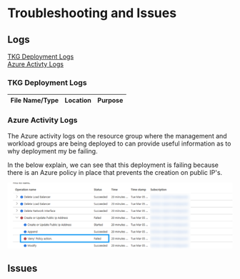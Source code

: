 # Troubleshooting and Issues

## Logs
[TKG Deployment Logs](#tkg-deployment-logs)<br>
[Azure Activty Logs](#azure-activity-logs)

###  TKG Deployment Logs

|File Name/Type|Location|Purpose|
|-----|-----|-----|


### Azure Activity Logs

The Azure activity logs on the resource group where the management and workload groups are being deployed to can provide useful information as to why deployment my be failing.

In the below explain, we can see that this deployment is failing because there is an Azure policy in place that prevents the creation on public IP's.

![image](img/AzureActivityLog-PolicyIssue.png)

## Issues
